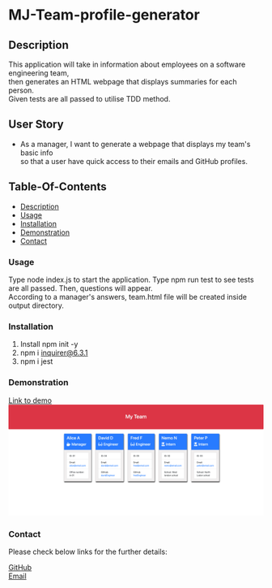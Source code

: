 # MJ-Team-profile-generator

## Description

This application will take in information about employees on a software engineering team,</br> 
then generates an HTML webpage that displays summaries for each person.</br>
Given tests are all passed to utilise TDD method.

## User Story

* As a manager, I want to generate a webpage that displays my team's basic info</br>
 so that a user have quick access to their emails and GitHub profiles.

## Table-Of-Contents
  * [Description](#description)
  * [Usage](#usage)
  * [Installation](#installation)
  * [Demonstration](#demonstration)
  * [Contact](#contact)

  ### Usage
  Type node index.js to start the application. Type npm run test to see tests are all passed.
  Then, questions will appear.</br> 
  According to a manager's answers, team.html file will be created inside output directory.

  ### Installation
  1. Install npm init -y
  2. npm i inquirer@6.3.1
  3. npm i jest

  ### Demonstration
 [Link to demo](https://drive.google.com/file/d/1duANDGvAWLWW5fFK2o6PLt-4NB3jEMfH/view)</br>
 ![Screenshot](./assets/screencapture-127-0-0-1-5500-MJ-Team-profile-generator-output-team-html-2024-01-22-18_29_39.png)

 ### Contact
 Please check below links for the further details:</br>

[GitHub](https://github.com/Salala1005/)</br>
<a href="mailto:jin.mijeong@gmail.com?">Email</a>